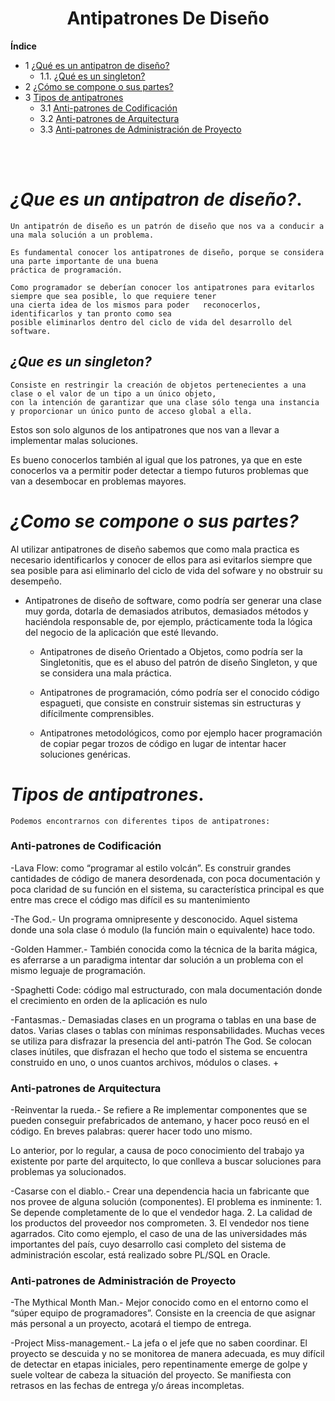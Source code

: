  
<center> 
 
#  **Antipatrones De Diseño** 

</center>




**Índice**   
+ 1 [¿Qué es un antipatron de diseño?](#id1)
    - 1.1. [¿Qué es un singleton?](#id2)
+ 2 [¿Cómo se compone o sus partes?](#id3)
+ 3 [Tipos de antipatrones](#id4)
    - 3.1 [Anti-patrones de Codificación](#id5)
    - 3.2 [Anti-patrones de Arquitectura](#id6)
    - 3.3 [Anti-patrones de Administración de Proyecto](#id7)



<br>
<br>


# *¿Que es un antipatron de diseño?*. <a name="id1"></a>

    Un antipatrón de diseño es un patrón de diseño que nos va a conducir a una mala solución a un problema.

    Es fundamental conocer los antipatrones de diseño, porque se considera una parte importante de una buena 
    práctica de programación.
    
    Como programador se deberían conocer los antipatrones para evitarlos siempre que sea posible, lo que requiere tener
    una cierta idea de los mismos para poder   reconocerlos, identificarlos y tan pronto como sea 
    posible eliminarlos dentro del ciclo de vida del desarrollo del software.
    
 ## *¿Que es un singleton?*<a name="id2"></a>


    Consiste en restringir la creación de objetos pertenecientes a una clase o el valor de un tipo a un único objeto,
    con la intención de garantizar que una clase sólo tenga una instancia y proporcionar un único punto de acceso global a ella.


Estos son solo algunos de los antipatrones que nos van a llevar a implementar malas soluciones.

Es bueno conocerlos también al igual que los patrones, ya que en este conocerlos va a permitir poder detectar a tiempo futuros problemas que van a desembocar en problemas mayores.


# *¿Como se compone o sus partes?*  <a name="id3"></a>

Al utilizar antipatrones de diseño sabemos que como mala practica es necesario identificarlos y conocer de ellos para asi evitarlos siempre que sea posible para asi eliminarlo del ciclo de vida del sofware y no obstruir su desempeño.

- Antipatrones de diseño de software, como podría ser generar una clase muy gorda, dotarla de demasiados atributos, 
    demasiados métodos y haciéndola responsable de, por ejemplo, prácticamente toda la lógica del negocio de la aplicación que 
    esté llevando.

    - Antipatrones de diseño Orientado a Objetos, como podría ser la Singletonitis, que es el abuso del patrón de diseño Singleton, 
    y que se considera una mala práctica.

    - Antipatrones de programación, cómo podría ser el conocido código espagueti, que consiste en construir sistemas sin estructuras 
    y difícilmente comprensibles.

    - Antipatrones metodológicos, como por ejemplo hacer programación de copiar pegar trozos de código en lugar de intentar hacer 
    soluciones genéricas.




 # *Tipos de antipatrones*.    <a name="id4"></a>

    Podemos encontrarnos con diferentes tipos de antipatrones:
###   Anti-patrones de Codificación <a name="id5"></a>

-Lava Flow:  como “programar al estilo volcán”. Es construir grandes cantidades de código de manera desordenada, con poca documentación y poca claridad de su función en el sistema, su característica principal es que entre mas crece el código mas difícil es su mantenimiento

-The God.- Un programa omnipresente y desconocido. Aquel sistema donde una sola clase ó modulo (la función main o equivalente) hace todo.

-Golden Hammer.- También conocida como la técnica de la barita mágica, es aferrarse a un paradigma intentar dar solución a un problema con el mismo leguaje de programación. 

-Spaghetti Code: código mal estructurado, con mala documentación donde el crecimiento en orden de la aplicación es nulo

-Fantasmas.- Demasiadas clases en un programa o tablas en una base de datos. Varias clases o tablas con mínimas responsabilidades. Muchas veces se utiliza para disfrazar la presencia del anti-patrón The God. Se colocan clases inútiles, que disfrazan el hecho que todo el sistema se encuentra construido en uno, o unos cuantos archivos, módulos o clases. +

### Anti-patrones de Arquitectura  <a name="id6"></a>

-Reinventar la rueda.- Se refiere a Re implementar componentes que se pueden conseguir prefabricados de antemano, y hacer poco reusó en el código. En breves palabras: querer hacer todo uno mismo. 

Lo anterior, por lo regular, a causa de poco conocimiento del trabajo ya existente por parte del arquitecto, lo que conlleva a buscar soluciones para problemas ya solucionados.

-Casarse con el diablo.- Crear una dependencia hacia un fabricante que nos provee de alguna solución (componentes). El problema es inminente: 1. Se depende completamente de lo que el vendedor haga. 2. La calidad de los productos del proveedor nos comprometen. 3. El vendedor nos tiene agarrados. Cito como ejemplo, el caso de una de las universidades más importantes del país, cuyo desarrollo casi completo del sistema de administración escolar, está realizado sobre PL/SQL en Oracle.


### Anti-patrones de Administración de Proyecto  <a name="id7"></a>

-The Mythical Month Man.- Mejor conocido como en el entorno como el “súper equipo de programadores”. Consiste en la creencia de que asignar más personal a un proyecto, acotará el tiempo de entrega. 

-Project Miss-management.- La jefa o el jefe que no saben coordinar. El proyecto se descuida y no se monitorea de manera adecuada, es muy difícil de detectar en etapas iniciales, pero repentinamente emerge de golpe y suele voltear de cabeza la situación del proyecto. Se manifiesta con retrasos en las fechas de entrega y/o áreas incompletas.




